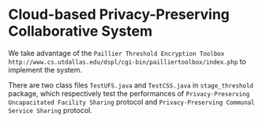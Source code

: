 # Cloud-based Privacy-Preserving Collaborative System

We take advantage of the `Paillier Threshold Encryption Toolbox` `http://www.cs.utdallas.edu/dspl/cgi-bin/pailliertoolbox/index.php` to implement the system.

There are two class files `TestUFS.java` and `TestCSS.java` in `stage_threshold` package, which respectively test the performances of `Privacy-Preserving Uncapacitated Facility Sharing` protocol and `Privacy-Preserving Communal Service Sharing` protocol. 
